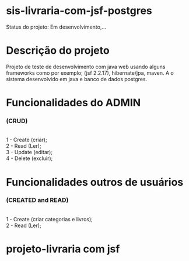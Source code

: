 # sis-livraria-com-jsf-postgres

Status do projeto: Em desenvolvimento,...

# Descrição do projeto

Projeto de teste de desenvolvimento com java web usando alguns frameworks como por exemplo; (jsf 2.2.17), hibernate/jpa, maven.
A o sistema desenvolvido em java e banco de dados postgres.

# Funcionalidades do ADMIN<h3>(CRUD) </h3>
   <br/>
1 - Create (criar); <br/>
2 - Read (Ler);<br/>
3 - Update (editar);<br/>
4 - Delete (excluir); <br/>

# Funcionalidades outros de usuários <h3>(CREATED and READ) </h3>
   <br/>
1 - Create (criar categorias e livros); <br/>
2 - Read (Ler);<br/>

# projeto-livraria com jsf
